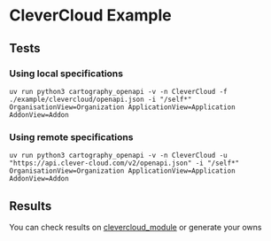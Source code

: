 # CleverCloud Example

## Tests

### Using local specifications
```
uv run python3 cartography_openapi -v -n CleverCloud -f ./example/clevercloud/openapi.json -i "/self*" OrganisationView=Organization ApplicationView=Application AddonView=Addon
```

### Using remote specifications
```
uv run python3 cartography_openapi -v -n CleverCloud -u "https://api.clever-cloud.com/v2/openapi.json" -i "/self*" OrganisationView=Organization ApplicationView=Application AddonView=Addon
```

## Results

You can check results on [clevercloud_module](./clevercloud_module/) or generate your owns
